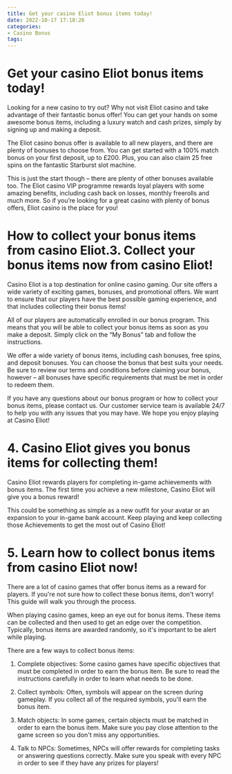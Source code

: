 ```yaml
---
title: Get your casino Eliot bonus items today!
date: 2022-10-17 17:18:26
categories:
- Casino Bonus
tags:
---
```



#  Get your casino Eliot bonus items today!

Looking for a new casino to try out? Why not visit Eliot casino and take advantage of their fantastic bonus offer! You can get your hands on some awesome bonus items, including a luxury watch and cash prizes, simply by signing up and making a deposit.

The Eliot casino bonus offer is available to all new players, and there are plenty of bonuses to choose from. You can get started with a 100% match bonus on your first deposit, up to £200. Plus, you can also claim 25 free spins on the fantastic Starburst slot machine.

This is just the start though – there are plenty of other bonuses available too. The Eliot casino VIP programme rewards loyal players with some amazing benefits, including cash back on losses, monthly freerolls and much more. So if you’re looking for a great casino with plenty of bonus offers, Eliot casino is the place for you!

#  How to collect your bonus items from casino Eliot.3. Collect your bonus items now from casino Eliot!

Casino Eliot is a top destination for online casino gaming. Our site offers a wide variety of exciting games, bonuses, and promotional offers. We want to ensure that our players have the best possible gaming experience, and that includes collecting their bonus items!

All of our players are automatically enrolled in our bonus program. This means that you will be able to collect your bonus items as soon as you make a deposit. Simply click on the “My Bonus” tab and follow the instructions.

We offer a wide variety of bonus items, including cash bonuses, free spins, and deposit bonuses. You can choose the bonus that best suits your needs. Be sure to review our terms and conditions before claiming your bonus, however – all bonuses have specific requirements that must be met in order to redeem them.

If you have any questions about our bonus program or how to collect your bonus items, please contact us. Our customer service team is available 24/7 to help you with any issues that you may have. We hope you enjoy playing at Casino Eliot!

# 4. Casino Eliot gives you bonus items for collecting them!

Casino Eliot rewards players for completing in-game achievements with bonus items. The first time you achieve a new milestone, Casino Eliot will give you a bonus reward!

This could be something as simple as a new outfit for your avatar or an expansion to your in-game bank account. Keep playing and keep collecting those Achievements to get the most out of Casino Eliot!

# 5. Learn how to collect bonus items from casino Eliot now!

There are a lot of casino games that offer bonus items as a reward for players. If you're not sure how to collect these bonus items, don't worry! This guide will walk you through the process.

When playing casino games, keep an eye out for bonus items. These items can be collected and then used to get an edge over the competition. Typically, bonus items are awarded randomly, so it's important to be alert while playing.

There are a few ways to collect bonus items:

1. Complete objectives: Some casino games have specific objectives that must be completed in order to earn the bonus item. Be sure to read the instructions carefully in order to learn what needs to be done.

2. Collect symbols: Often, symbols will appear on the screen during gameplay. If you collect all of the required symbols, you'll earn the bonus item.

3. Match objects: In some games, certain objects must be matched in order to earn the bonus item. Make sure you pay close attention to the game screen so you don't miss any opportunities.

4. Talk to NPCs: Sometimes, NPCs will offer rewards for completing tasks or answering questions correctly. Make sure you speak with every NPC in order to see if they have any prizes for players!